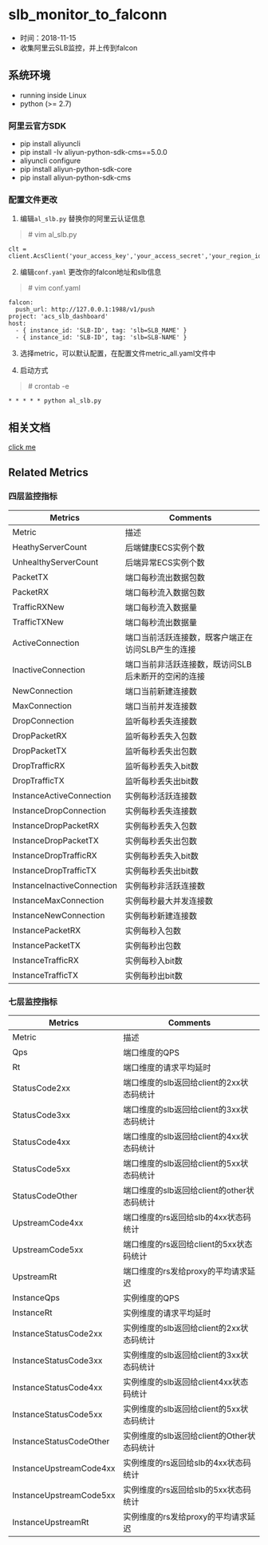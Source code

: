 # slb_monitor_to_falconn

- 时间：2018-11-15
- 收集阿里云SLB监控，并上传到falcon

## 系统环境

- running inside Linux
- python (>= 2.7)

### 阿里云官方SDK

- pip install aliyuncli
- pip install -Iv aliyun-python-sdk-cms==5.0.0
- aliyuncli configure
- pip install aliyun-python-sdk-core
- pip install aliyun-python-sdk-cms

### 配置文件更改

1. 编辑`al_slb.py` 替换你的阿里云认证信息
>\# vim al_slb.py
  ```
  clt = client.AcsClient('your_access_key','your_access_secret','your_region_id')
  ```
2. 编辑`conf.yaml` 更改你的falcon地址和slb信息
>\# vim conf.yaml
  ```
falcon:
    push_url: http://127.0.0.1:1988/v1/push
project: 'acs_slb_dashboard'
host:
    - { instance_id: 'SLB-ID', tag: 'slb=SLB_MAME' }
    - { instance_id: 'SLB-ID', tag: 'slb=SLB-NAME' }

  ```

3. 选择metric，可以默认配置，在配置文件metric_all.yaml文件中

4. 启动方式
>\# crontab -e
  ```
* * * * * python al_slb.py

  ```

## 相关文档
[click me](https://help.aliyun.com/document_detail/28622.html?spm=a2c4g.11186623.6.685.2bb83da6imuTkb)

## Related Metrics
### 四层监控指标
Metrics | Comments
--- | ---
Metric | 描述
HeathyServerCount | 后端健康ECS实例个数
UnhealthyServerCount | 后端异常ECS实例个数
PacketTX | 端口每秒流出数据包数
PacketRX | 端口每秒流入数据包数
TrafficRXNew | 端口每秒流入数据量
TrafficTXNew | 端口每秒流出数据量
ActiveConnection | 端口当前活跃连接数，既客户端正在访问SLB产生的连接
InactiveConnection | 端口当前非活跃连接数，既访问SLB后未断开的空闲的连接
NewConnection | 端口当前新建连接数
MaxConnection | 端口当前并发连接数
DropConnection | 监听每秒丢失连接数
DropPacketRX | 监听每秒丢失入包数
DropPacketTX | 监听每秒丢失出包数
DropTrafficRX | 监听每秒丢失入bit数
DropTrafficTX | 监听每秒丢失出bit数
InstanceActiveConnection | 实例每秒活跃连接数
InstanceDropConnection | 实例每秒丢失连接数
InstanceDropPacketRX | 实例每秒丢失入包数
InstanceDropPacketTX | 实例每秒丢失出包数
InstanceDropTrafficRX | 实例每秒丢失入bit数
InstanceDropTrafficTX | 实例每秒丢失出bit数
InstanceInactiveConnection | 实例每秒非活跃连接数
InstanceMaxConnection | 实例每秒最大并发连接数
InstanceNewConnection | 实例每秒新建连接数
InstancePacketRX | 实例每秒入包数
InstancePacketTX | 实例每秒出包数
InstanceTrafficRX | 实例每秒入bit数
InstanceTrafficTX | 实例每秒出bit数
### 七层监控指标
Metrics | Comments
--- | ---
Metric | 描述
Qps | 端口维度的QPS
Rt | 端口维度的请求平均延时
StatusCode2xx | 端口维度的slb返回给client的2xx状态码统计
StatusCode3xx | 端口维度的slb返回给client的3xx状态码统计
StatusCode4xx | 端口维度的slb返回给client的4xx状态码统计
StatusCode5xx | 端口维度的slb返回给client的5xx状态码统计
StatusCodeOther | 端口维度的slb返回给client的other状态码统计
UpstreamCode4xx | 端口维度的rs返回给slb的4xx状态码统计
UpstreamCode5xx | 端口维度的rs返回给client的5xx状态码统计
UpstreamRt | 端口维度的rs发给proxy的平均请求延迟
InstanceQps | 实例维度的QPS
InstanceRt | 实例维度的请求平均延时
InstanceStatusCode2xx | 实例维度的slb返回给client的2xx状态码统计
InstanceStatusCode3xx | 实例维度的slb返回给client的3xx状态码统计
InstanceStatusCode4xx | 实例维度的slb返回给client4xx状态码统计
InstanceStatusCode5xx | 实例维度的slb返回给client的5xx状态码统计
InstanceStatusCodeOther | 实例维度的slb返回给client的Other状态码统计
InstanceUpstreamCode4xx | 实例维度的rs返回给slb的4xx状态码统计
InstanceUpstreamCode5xx | 实例维度的rs返回给slb的5xx状态码统计
InstanceUpstreamRt | 实例维度的rs发给proxy的平均请求延迟
